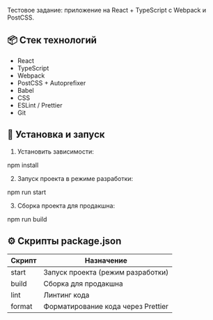 Тестовое задание: приложение на React + TypeScript с Webpack и PostCSS.

## 📦 Стек технологий

- React
- TypeScript
- Webpack 
- PostCSS + Autoprefixer
- Babel
- CSS
- ESLint / Prettier 
- Git

## 📁 Установка и запуск

1. Установить зависимости:

npm install

2. Запуск проекта в режиме разработки:

npm run start

3. Сборка проекта для продакшна:

npm run build

## ⚙️ Скрипты package.json

| Скрипт          | Назначение                         |
|-----------------|------------------------------------|
| start           | Запуск проекта (режим разработки)  |
| build           | Сборка для продакшна               |
| lint            | Линтинг кода                       |
| format          | Форматирование кода через Prettier |
